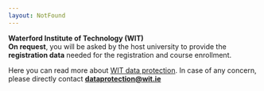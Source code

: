 ```yaml
---
layout: NotFound
---
```


**Waterford Institute of Technology (WIT)**  
**On request**, you will be asked by the host university to provide the **registration data** needed for the registration and course enrollment.

Here you can read more about [WIT data protection](https://www.wit.ie/about_wit/documents_and_policies/staff_data_protection).
In case of any concern, please directly contact [**dataprotection@wit.ie**](mailto:dataprotection@wit.ie)
<!-- more -->
